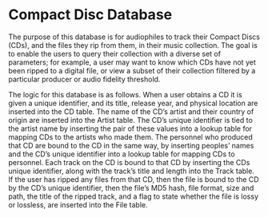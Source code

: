 # Compact Disc Database
The purpose of this database is for audiophiles to track their Compact Discs (CDs), and the files they rip from them, in their music collection. The goal is to enable the users to query their collection with a diverse set of parameters; for example, a user may want to know which CDs have not yet been ripped to a digital file, or view a subset of their collection filtered by a particular producer or audio fidelity threshold.

 The logic for this database is as follows. When a user obtains a CD it is given a unique identifier, and its title, release year, and physical location are inserted into the CD table. The name of the CD’s artist and their country of origin are inserted into the Artist table. The CD’s unique identifier is tied to the artist name by inserting the pair of these values into a lookup table for mapping CDs to the artists who made them. The personnel who produced that CD are bound to the CD in the same way, by inserting peoples’ names and the CD’s unique identifier into a lookup table for mapping CDs to personnel. Each track on the CD is bound to that CD by inserting the CDs unique identifier, along with the track’s title and length into the Track table. If the user has ripped any files from that CD, then the file is bound to the CD by the CD’s unique identifier, then the file’s MD5 hash, file format, size and path, the title of the ripped track, and a flag to state whether the file is lossy or lossless, are inserted into the File table.
